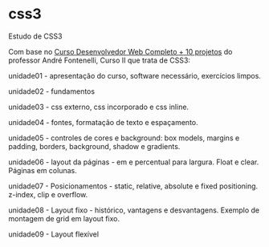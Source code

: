 # css3
Estudo de CSS3

Com base no [Curso Desenvolvedor Web Completo + 10 projetos](https://www.udemy.com/course/curso-desenvolvedor-web-completo/learn/lecture/7980550?start=0#overview) do professor André Fontenelli, Curso II que trata de CSS3: 

unidade01 - apresentação do curso, software necessário, exercícios limpos.

unidade02 - fundamentos

unidade03 - css externo, css incorporado e css inline.

unidade04 - fontes, formatação de texto e espaçamento.

unidade05 - controles de cores e background: box models, margins e padding, borders, background, shadow e gradients.

unidade06 - layout da páginas - em e percentual para largura. Float e clear. Páginas em colunas.

unidade07 - Posicionamentos - static, relative, absolute e fixed positioning. z-index, clip e overflow.

unidade08 - Layout fixo - histórico, vantagens e desvantagens. Exemplo de montagem de grid em layout fixo.

unidade09 - Layout flexível